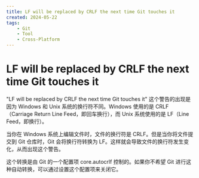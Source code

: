 ```yaml
---
title: LF will be replaced by CRLF the next time Git touches it
created: 2024-05-22
tags:
    - Git
    - Tool
    - Cross-Platform
---
```


# LF will be replaced by CRLF the next time Git touches it

"LF will be replaced by CRLF the next time Git touches it" 这个警告的出现是因为 Windows 和 Unix 系统的换行符不同。Windows 使用的是 CRLF（Carriage Return Line Feed，即回车换行），而 Unix 系统使用的是 LF（Line Feed，即换行）。

当你在 Windows 系统上编辑文件时，文件的换行符是 CRLF。但是当你将文件提交到 Git 仓库时，Git 会将换行符转换为 LF。这样就会导致文件的换行符发生变化，从而出现这个警告。

这个转换是由 Git 的一个配置项 core.autocrlf 控制的。如果你不希望 Git 进行这种自动转换，可以通过设置这个配置项来关闭它。
